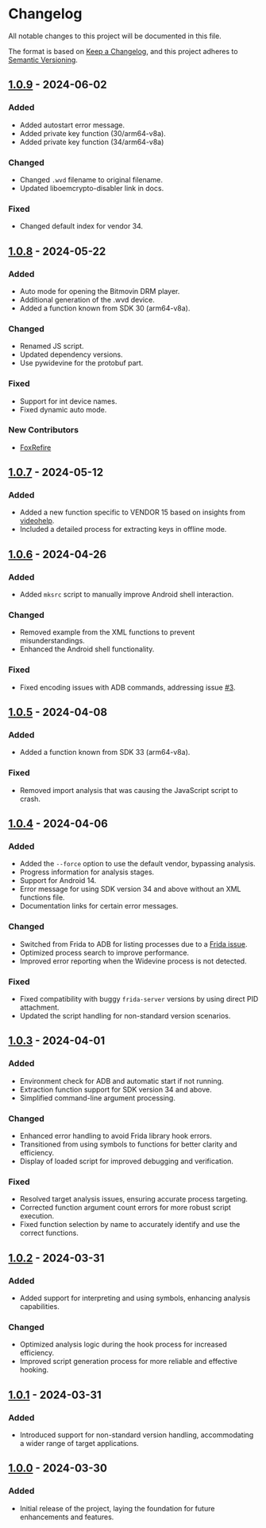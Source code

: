# Changelog

All notable changes to this project will be documented in this file.

The format is based on [Keep a Changelog](https://keepachangelog.com/en/1.0.0/), and this project adheres to [Semantic Versioning](https://semver.org/spec/v2.0.0.html).

## [1.0.9] - 2024-06-02

### Added

- Added autostart error message.
- Added private key function (30/arm64-v8a).
- Added private key function (34/arm64-v8a)

### Changed

- Changed `.wvd` filename to original filename.
- Updated liboemcrypto-disabler link in docs.

### Fixed

- Changed default index for vendor 34.

## [1.0.8] - 2024-05-22

### Added

- Auto mode for opening the Bitmovin DRM player.
- Additional generation of the .wvd device.
- Added a function known from SDK 30 (arm64-v8a).

### Changed

- Renamed JS script.
- Updated dependency versions.
- Use pywidevine for the protobuf part.

### Fixed

- Support for int device names.
- Fixed dynamic auto mode.

### New Contributors

- [FoxRefire](https://github.com/FoxRefire)

## [1.0.7] - 2024-05-12

### Added

- Added a new function specific to VENDOR 15 based on insights
  from [videohelp](https://forum.videohelp.com/threads/414104-Impossible-situation-dumping-keys-using-virtual-Android#post2730673).
- Included a detailed process for extracting keys in offline mode.

## [1.0.6] - 2024-04-26

### Added

- Added `mksrc` script to manually improve Android shell interaction.

### Changed

- Removed example from the XML functions to prevent misunderstandings.
- Enhanced the Android shell functionality.

### Fixed

- Fixed encoding issues with ADB commands, addressing issue [#3](https://github.com/hyugogirubato/KeyDive/issues/3).

## [1.0.5] - 2024-04-08

### Added

- Added a function known from SDK 33 (arm64-v8a).

### Fixed

- Removed import analysis that was causing the JavaScript script to crash.

## [1.0.4] - 2024-04-06

### Added

- Added the `--force` option to use the default vendor, bypassing analysis.
- Progress information for analysis stages.
- Support for Android 14.
- Error message for using SDK version 34 and above without an XML functions file.
- Documentation links for certain error messages.

### Changed

- Switched from Frida to ADB for listing processes due to
  a [Frida issue](https://github.com/frida/frida/issues/1225#issuecomment-604181822).
- Optimized process search to improve performance.
- Improved error reporting when the Widevine process is not detected.

### Fixed

- Fixed compatibility with buggy `frida-server` versions by using direct PID attachment.
- Updated the script handling for non-standard version scenarios.

## [1.0.3] - 2024-04-01

### Added

- Environment check for ADB and automatic start if not running.
- Extraction function support for SDK version 34 and above.
- Simplified command-line argument processing.

### Changed

- Enhanced error handling to avoid Frida library hook errors.
- Transitioned from using symbols to functions for better clarity and efficiency.
- Display of loaded script for improved debugging and verification.

### Fixed

- Resolved target analysis issues, ensuring accurate process targeting.
- Corrected function argument count errors for more robust script execution.
- Fixed function selection by name to accurately identify and use the correct functions.

## [1.0.2] - 2024-03-31

### Added

- Added support for interpreting and using symbols, enhancing analysis capabilities.

### Changed

- Optimized analysis logic during the hook process for increased efficiency.
- Improved script generation process for more reliable and effective hooking.

## [1.0.1] - 2024-03-31

### Added

- Introduced support for non-standard version handling, accommodating a wider range of target applications.

## [1.0.0] - 2024-03-30

### Added

- Initial release of the project, laying the foundation for future enhancements and features.

[1.0.9]: https://github.com/hyugogirubato/KeyDive/releases/tag/v1.0.9
[1.0.8]: https://github.com/hyugogirubato/KeyDive/releases/tag/v1.0.8
[1.0.7]: https://github.com/hyugogirubato/KeyDive/releases/tag/v1.0.7
[1.0.6]: https://github.com/hyugogirubato/KeyDive/releases/tag/v1.0.6
[1.0.5]: https://github.com/hyugogirubato/KeyDive/releases/tag/v1.0.5
[1.0.4]: https://github.com/hyugogirubato/KeyDive/releases/tag/v1.0.4
[1.0.3]: https://github.com/hyugogirubato/KeyDive/releases/tag/v1.0.3
[1.0.2]: https://github.com/hyugogirubato/KeyDive/releases/tag/v1.0.2
[1.0.1]: https://github.com/hyugogirubato/KeyDive/releases/tag/v1.0.1
[1.0.0]: https://github.com/hyugogirubato/KeyDive/releases/tag/v1.0.0